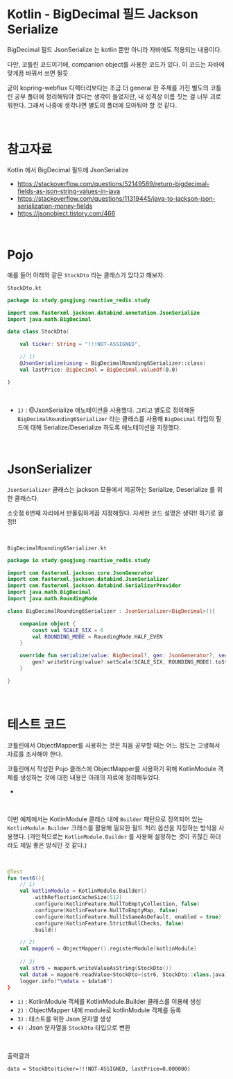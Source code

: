 # Kotlin - BigDecimal 필드 Jackson Serialize

BigDecimal 필드 JsonSerialize 는 kotlin 뿐만 아니라 자바에도 적용되는 내용이다.<br>

다만, 코틀린 코드이기에, companion object를 사용한 코드가 있다. 이 코드는 자바에 맞게끔 바꿔서 쓰면 될듯<br>

굳이 kopring-webflux 디렉터리보다는 조금 더 general 한 주제를 가진 별도의 코틀린 공부 폴더에 정리해둬야 겠다는 생각이 들었지만, 내 성격상 이름 짓는 걸 너무 괴로워한다. 그래서 나중에 생각나면 별도의 폴더에 모아둬야 할 것 같다.<br>

<bR>



# 참고자료

Kotlin 에서 BigDecimal 필드에 JsonSerialize

- https://stackoverflow.com/questions/52149589/return-bigdecimal-fields-as-json-string-values-in-java
- https://stackoverflow.com/questions/11319445/java-to-jackson-json-serialization-money-fields
- https://jsonobject.tistory.com/466

<br>



# Pojo

예를 들어 아래와 같은 `StockDto` 라는 클래스가 있다고 해보자.<br>

`StockDto.kt`

```kotlin
package io.study.gosgjung.reactive_redis.study

import com.fasterxml.jackson.databind.annotation.JsonSerialize
import java.math.BigDecimal

data class StockDto(

    val ticker: String = "!!!NOT-ASSIGNED",

    // 1)
    @JsonSerialize(using = BigDecimalRounding6Serializer::class)
    val lastPrice: BigDecimal = BigDecimal.valueOf(0.0)

)
```

<br>

- `1)` : @JsonSerialize 애노테이션을 사용했다. 그리고 별도로 정의해둔 `BigDecimalRounding6Serializer` 라는 클래스를 사용해 `BigDecimal` 타입의 필드에 대해 Serialize/Deserialize 하도록 애노테이션을 지정했다.

<br>

# JsonSerializer

`JsonSerializer` 클래스는 jackson 모듈에서 제공하는 Serialize, Deserialize 를 위한 클래스다.<br>

소숫점 6번째 자리에서 반올림하게끔 지정해줬다. 자세한 코드 설명은 생략!! 하기로 결정!!<br>

<br>

`BigDecimalRounding6Serializer.kt`

```kotlin
package io.study.gosgjung.reactive_redis.study

import com.fasterxml.jackson.core.JsonGenerator
import com.fasterxml.jackson.databind.JsonSerializer
import com.fasterxml.jackson.databind.SerializerProvider
import java.math.BigDecimal
import java.math.RoundingMode

class BigDecimalRounding6Serializer : JsonSerializer<BigDecimal>(){

    companion object {
        const val SCALE_SIX = 6
        val ROUNDING_MODE = RoundingMode.HALF_EVEN
    }

    override fun serialize(value: BigDecimal?, gen: JsonGenerator?, serializers: SerializerProvider?) {
        gen?.writeString(value?.setScale(SCALE_SIX, ROUNDING_MODE).toString())
    }

}
```

<br>

# 테스트 코드

코틀린에서 ObjectMapper를 사용하는 것은 처음 공부할 때는 어느 정도는 고생해서 자료를 조사해야 한다.

코틀린에서 작성한 Pojo 클래스에 ObjectMapper를 사용하기 위해 KotlinModule 객체를 생성하는 것에 대한 내용은 아래의 자료에 정리해두었다.

- 

<br>

이번 예제에서는 KotlinModule 클래스 내에 `Builder` 패턴으로 정의되어 있는 `KotlinModule.Builder` 크래스를 활용해 필요한 필드 처리 옵션을 지정하는 방식을 사용했다. (개인적으로는 `KotlinModule.Builder` 를 사용해 설정하는 것이 귀찮긴 하더라도 제일 좋은 방식인 것 같다.)<br>

<br>

```kotlin
@Test
fun test6(){
    // 1) 
    val kotlinModule = KotlinModule.Builder()
        .withReflectionCacheSize(512)
        .configure(KotlinFeature.NullToEmptyCollection, false)
        .configure(KotlinFeature.NullToEmptyMap, false)
        .configure(KotlinFeature.NullIsSameAsDefault, enabled = true)
        .configure(KotlinFeature.StrictNullChecks, false)
        .build()

    // 2)
    val mapper6 = ObjectMapper().registerModule(kotlinModule)
    
    // 3) 
    val str6 = mapper6.writeValueAsString(StockDto())
    val data6 = mapper6.readValue<StockDto>(str6, StockDto::class.java)
    logger.info("\ndata = $data6")
}
```



- `1)` : KotlinModule 객체를 KotlinModule.Builder 클래스를 이용해 생성
- `2)` : ObjectMapper 내에 module로 kotlinModule 객체를 등록
- `3)` : 테스트를 위한 Json 문자열 생성
- `4)` : Json 문자열을 `StockDto` 타입으로 변환

<br>

출력결과

```plain
data = StockDto(ticker=!!!NOT-ASSIGNED, lastPrice=0.000000)
```

<br>




